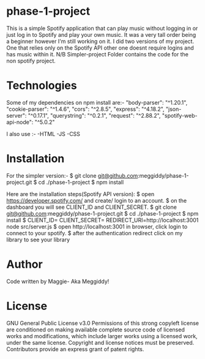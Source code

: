 # phase-1-project

This is a simple Spotify application that can play music without logging in or just log in to Spotify and play your own music.
It was a very tall order being a beginner however I'm still working on it.
I did two versions of my project. One that relies only on the Spotify API other one doesnt require logins and has music within it.
N/B Simpler-project Folder contains the code for the non spotify project.

# Technologies

Some of my dependencies on npm install are:-
"body-parser": "^1.20.1",
"cookie-parser": "^1.4.6",
"cors": "^2.8.5",
"express": "^4.18.2",
"json-server": "^0.17.1",
"querystring": "^0.2.1",
"request": "^2.88.2",
"spotify-web-api-node": "^5.0.2"

I also use :-
-HTML
-JS
-CSS

# Installation

For the simpler version:-
$ git clone git@github.com:meggiddy/phase-1-project.git
$ cd ./phase-1-project
$ npm install

Here are the installation steps(Spotify API version):
$ open https://developer.spotify.com/ and create/ login to an account.
$ on the dashboard you will see CLIENT_ID and CLIENT_SECRET.
$ git clone git@github.com:meggiddy/phase-1-project.git
$ cd ./phase-1-project
$ npm install
$ CLIENT_ID=<your-spotify-client-ID> CLIENT_SECRET=<your-spotify-client-secret> REDIRECT_URI=http://localhost:3001 node src/server.js
$ open http://localhost:3001 in browser, click login to connect to your spotify.
$ after the authentication redirect click on my library to see your library

# Author

Code written by Maggie- Aka Meggiddy!

# License

GNU General Public License v3.0 Permissions of this strong copyleft license are conditioned on making available complete source code of licensed works and modifications, which include larger works using a licensed work, under the same license. Copyright and license notices must be preserved. Contributors provide an express grant of patent rights.
